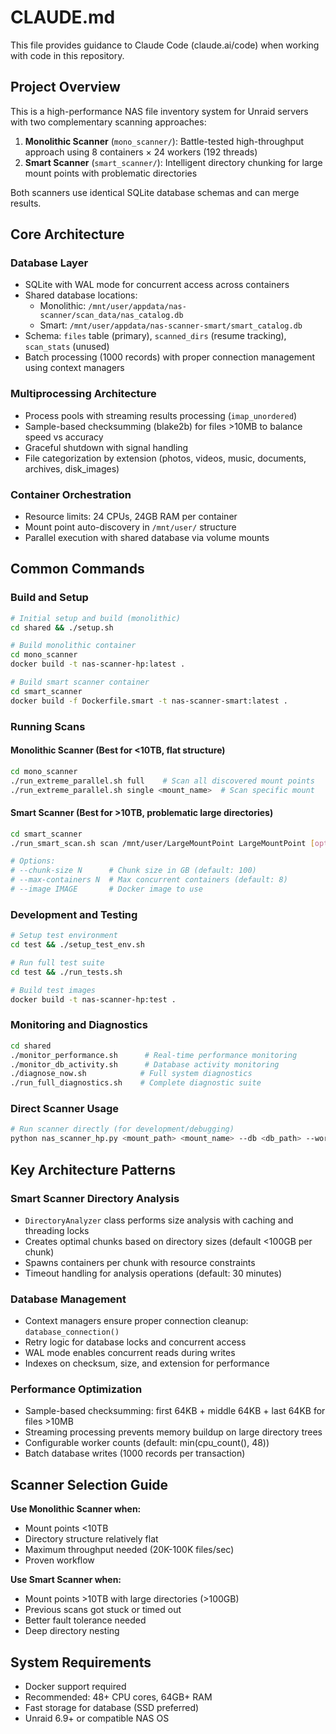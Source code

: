 # CLAUDE.md

This file provides guidance to Claude Code (claude.ai/code) when working with code in this repository.

## Project Overview

This is a high-performance NAS file inventory system for Unraid servers with two complementary scanning approaches:

1. **Monolithic Scanner** (`mono_scanner/`): Battle-tested high-throughput approach using 8 containers × 24 workers (192 threads)
2. **Smart Scanner** (`smart_scanner/`): Intelligent directory chunking for large mount points with problematic directories

Both scanners use identical SQLite database schemas and can merge results.

## Core Architecture

### Database Layer
- SQLite with WAL mode for concurrent access across containers
- Shared database locations:
  - Monolithic: `/mnt/user/appdata/nas-scanner/scan_data/nas_catalog.db`
  - Smart: `/mnt/user/appdata/nas-scanner-smart/smart_catalog.db`
- Schema: `files` table (primary), `scanned_dirs` (resume tracking), `scan_stats` (unused)
- Batch processing (1000 records) with proper connection management using context managers

### Multiprocessing Architecture
- Process pools with streaming results processing (`imap_unordered`)
- Sample-based checksumming (blake2b) for files >10MB to balance speed vs accuracy
- Graceful shutdown with signal handling
- File categorization by extension (photos, videos, music, documents, archives, disk_images)

### Container Orchestration
- Resource limits: 24 CPUs, 24GB RAM per container
- Mount point auto-discovery in `/mnt/user/` structure
- Parallel execution with shared database via volume mounts

## Common Commands

### Build and Setup
```bash
# Initial setup and build (monolithic)
cd shared && ./setup.sh

# Build monolithic container
cd mono_scanner
docker build -t nas-scanner-hp:latest .

# Build smart scanner container  
cd smart_scanner
docker build -f Dockerfile.smart -t nas-scanner-smart:latest .
```

### Running Scans

#### Monolithic Scanner (Best for <10TB, flat structure)
```bash
cd mono_scanner
./run_extreme_parallel.sh full    # Scan all discovered mount points
./run_extreme_parallel.sh single <mount_name>  # Scan specific mount
```

#### Smart Scanner (Best for >10TB, problematic large directories)
```bash
cd smart_scanner
./run_smart_scan.sh scan /mnt/user/LargeMountPoint LargeMountPoint [options]

# Options:
# --chunk-size N      # Chunk size in GB (default: 100)
# --max-containers N  # Max concurrent containers (default: 8)
# --image IMAGE       # Docker image to use
```

### Development and Testing
```bash
# Setup test environment
cd test && ./setup_test_env.sh

# Run full test suite
cd test && ./run_tests.sh

# Build test images
docker build -t nas-scanner-hp:test .
```

### Monitoring and Diagnostics
```bash
cd shared
./monitor_performance.sh      # Real-time performance monitoring
./monitor_db_activity.sh      # Database activity monitoring
./diagnose_now.sh            # Full system diagnostics
./run_full_diagnostics.sh    # Complete diagnostic suite
```

### Direct Scanner Usage
```bash
# Run scanner directly (for development/debugging)
python nas_scanner_hp.py <mount_path> <mount_name> --db <db_path> --workers <count>
```

## Key Architecture Patterns

### Smart Scanner Directory Analysis
- `DirectoryAnalyzer` class performs size analysis with caching and threading locks
- Creates optimal chunks based on directory sizes (default <100GB per chunk)
- Spawns containers per chunk with resource constraints
- Timeout handling for analysis operations (default: 30 minutes)

### Database Management
- Context managers ensure proper connection cleanup: `database_connection()`
- Retry logic for database locks and concurrent access
- WAL mode enables concurrent reads during writes
- Indexes on checksum, size, and extension for performance

### Performance Optimization
- Sample-based checksumming: first 64KB + middle 64KB + last 64KB for files >10MB
- Streaming processing prevents memory buildup on large directory trees
- Configurable worker counts (default: min(cpu_count(), 48))
- Batch database writes (1000 records per transaction)

## Scanner Selection Guide

**Use Monolithic Scanner when:**
- Mount points <10TB
- Directory structure relatively flat
- Maximum throughput needed (20K-100K files/sec)
- Proven workflow

**Use Smart Scanner when:**
- Mount points >10TB with large directories (>100GB)
- Previous scans got stuck or timed out
- Better fault tolerance needed
- Deep directory nesting

## System Requirements

- Docker support required
- Recommended: 48+ CPU cores, 64GB+ RAM
- Fast storage for database (SSD preferred)
- Unraid 6.9+ or compatible NAS OS